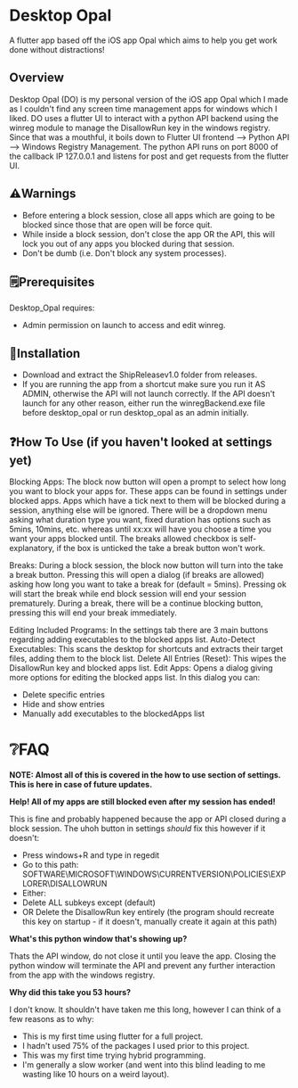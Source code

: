 # Desktop Opal

A flutter app based off the iOS app Opal which aims to help you get work done without distractions!

## Overview

Desktop Opal (DO) is my personal version of the iOS app Opal which I made as I couldn't find any screen time management apps for windows which I liked. DO uses a flutter UI to interact with a python API backend using the winreg module to manage the DisallowRun key in the windows registry. Since that was a mouthful, it boils down to Flutter UI frontend --> Python API --> Windows Registry Management. The python API runs on port 8000 of the callback IP 127.0.0.1 and listens for post and get requests from the flutter UI.

## ⚠️Warnings

- Before entering a block session, close all apps which are going to be blocked since those that are open will be force quit.
- While inside a block session, don't close the app OR the API, this will lock you out of any apps you blocked during that session.
- Don't be dumb (i.e. Don't block any system processes).

## 🗒️Prerequisites
Desktop_Opal requires:
- Admin permission on launch to access and edit winreg.

## 🔽Installation
- Download and extract the ShipReleasev1.0 folder from releases.
- If you are running the app from a shortcut make sure you run it AS ADMIN, otherwise the API will not launch correctly. If the API doesn't launch for any other reason, either run the winregBackend.exe file before desktop_opal or run desktop_opal as an admin initially.

## ❓How To Use (if you haven't looked at settings yet)
Blocking Apps:
The block now button will open a prompt to select how long you want to block your apps for. These apps can be found in settings under blocked apps.
Apps which have a tick next to them will be blocked during a session, anything else will be ignored.
There will be a dropdown menu asking what duration type you want, fixed duration has options such as 5mins, 10mins, etc. whereas until xx:xx will have you choose a time you want your apps blocked until.
The breaks allowed checkbox is self-explanatory, if the box is unticked the take a break button won't work.

Breaks:
During a block session, the block now button will turn into the take a break button.
Pressing this will open a dialog (if breaks are allowed) asking how long you want to take a break for (default = 5mins).
Pressing ok will start the break while end block session will end your session prematurely.
During a break, there will be a continue blocking button, pressing this will end your break immediately.

Editing Included Programs:
In the settings tab there are 3 main buttons regarding adding executables to the blocked apps list.
Auto-Detect Executables:
This scans the desktop for shortcuts and extracts their target files, adding them to the block list.
Delete All Entries (Reset):
This wipes the DisallowRun key and blocked apps list.
Edit Apps:
Opens a dialog giving more options for editing the blocked apps list.
In this dialog you can:
- Delete specific entries
- Hide and show entries
- Manually add executables to the blockedApps list

# ❔FAQ

**NOTE: Almost all of this is covered in the how to use section of settings. This is here in case of future updates.**

**Help! All of my apps are still blocked even after my session has ended!**

This is fine and probably happened because the app or API closed during a block session. The uhoh button in settings *should* fix this however if it doesn't:
- Press windows+R and type in regedit
- Go to this path: SOFTWARE\\MICROSOFT\\WINDOWS\\CURRENTVERSION\\POLICIES\\EXPLORER\\DISALLOWRUN
- Either:
- Delete ALL subkeys except (default)
- OR Delete the DisallowRun key entirely (the program should recreate this key on startup - if it doesn't, manually create it again at this path)

**What's this python window that's showing up?**

Thats the API window, do not close it until you leave the app. Closing the python window will terminate the API and prevent any further interaction from the app with the windows registry.

**Why did this take you 53 hours?**

I don't know. It shouldn't have taken me this long, however I can think of a few reasons as to why:
- This is my first time using flutter for a full project.
- I hadn't used 75% of the packages I used prior to this project.
- This was my first time trying hybrid programming.
- I'm generally a slow worker (and went into this blind leading to me wasting like 10 hours on a weird layout).
